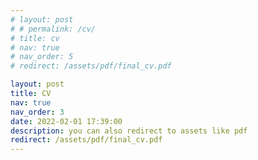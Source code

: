 ```yaml
---
# layout: post
# # permalink: /cv/
# title: cv
# nav: true
# nav_order: 5
# redirect: /assets/pdf/final_cv.pdf

layout: post
title: CV
nav: true
nav_order: 3
date: 2022-02-01 17:39:00
description: you can also redirect to assets like pdf
redirect: /assets/pdf/final_cv.pdf
---
```

